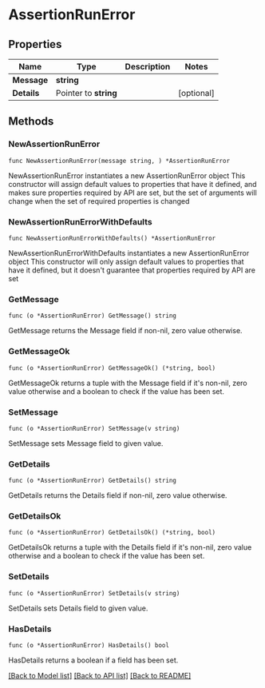 # AssertionRunError

## Properties

Name | Type | Description | Notes
------------ | ------------- | ------------- | -------------
**Message** | **string** |  | 
**Details** | Pointer to **string** |  | [optional] 

## Methods

### NewAssertionRunError

`func NewAssertionRunError(message string, ) *AssertionRunError`

NewAssertionRunError instantiates a new AssertionRunError object
This constructor will assign default values to properties that have it defined,
and makes sure properties required by API are set, but the set of arguments
will change when the set of required properties is changed

### NewAssertionRunErrorWithDefaults

`func NewAssertionRunErrorWithDefaults() *AssertionRunError`

NewAssertionRunErrorWithDefaults instantiates a new AssertionRunError object
This constructor will only assign default values to properties that have it defined,
but it doesn't guarantee that properties required by API are set

### GetMessage

`func (o *AssertionRunError) GetMessage() string`

GetMessage returns the Message field if non-nil, zero value otherwise.

### GetMessageOk

`func (o *AssertionRunError) GetMessageOk() (*string, bool)`

GetMessageOk returns a tuple with the Message field if it's non-nil, zero value otherwise
and a boolean to check if the value has been set.

### SetMessage

`func (o *AssertionRunError) SetMessage(v string)`

SetMessage sets Message field to given value.


### GetDetails

`func (o *AssertionRunError) GetDetails() string`

GetDetails returns the Details field if non-nil, zero value otherwise.

### GetDetailsOk

`func (o *AssertionRunError) GetDetailsOk() (*string, bool)`

GetDetailsOk returns a tuple with the Details field if it's non-nil, zero value otherwise
and a boolean to check if the value has been set.

### SetDetails

`func (o *AssertionRunError) SetDetails(v string)`

SetDetails sets Details field to given value.

### HasDetails

`func (o *AssertionRunError) HasDetails() bool`

HasDetails returns a boolean if a field has been set.


[[Back to Model list]](../README.md#documentation-for-models) [[Back to API list]](../README.md#documentation-for-api-endpoints) [[Back to README]](../README.md)


